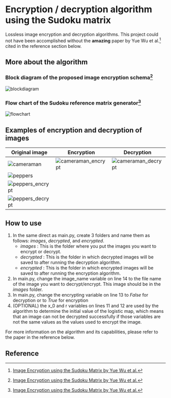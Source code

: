 # Encryption / decryption algorithm using the Sudoku matrix
Lossless image encryption and decryption algorithms. This project could not have been accomplished without the **amazing** paper by Yue Wu et al.[^1] cited in the reference section below.

## More about the algorithm
### Block diagram of the proposed image encryption schema[^1]
![blockdiagram](https://github.com/LudoProvost/sudoku-matrix-encryption/assets/70982826/79c7c72a-fba3-4473-be87-c72311c42ace)

### Flow chart of the Sudoku reference matrix generator[^1]
![flowchart](https://github.com/LudoProvost/sudoku-matrix-encryption/assets/70982826/60132132-e2ab-4b08-886e-dbdbb7ec9f20)

## Examples of encryption and decryption of images
| Original image | Encryption | Decryption |
|----------------|------------|------------|
|![cameraman](https://github.com/LudoProvost/sudoku-matrix-encryption/assets/70982826/5031eb5c-dcc0-477f-9b46-79539480d8f1)|![cameraman_encrypt](https://github.com/LudoProvost/sudoku-matrix-encryption/assets/70982826/fda01066-b95b-40aa-b169-0a5147911a46)|![cameraman_decrypt](https://github.com/LudoProvost/sudoku-matrix-encryption/assets/70982826/bd4ab255-d72b-492e-997b-5969547be46f)|
|![peppers](https://github.com/LudoProvost/sudoku-matrix-encryption/assets/70982826/c4a7eb73-3439-43c1-a40b-7b425dd5f33e)
|![peppers_encrypt](https://github.com/LudoProvost/sudoku-matrix-encryption/assets/70982826/6dc8dd5a-2d7d-41a4-9243-0c9f0ad41012)
|![peppers_decrypt](https://github.com/LudoProvost/sudoku-matrix-encryption/assets/70982826/6f142444-95d7-45e3-ade5-ef07dfd63ac3)|

## How to use
1. In the same direct as main.py, create 3 folders and name them as follows: *images*, *decrypted*, and *encrypted*.
   - *images* : This is the folder where you put the images you want to encrypt or decrypt.
   - *decrypted* : This is the folder in which decrypted images will be saved to after running the decryption algorithm.
   - *encrypted* : This is the folder in which encrypted images will be saved to after running the encryption algorithm.
2. In main.py, change the image_name variable on line 14 to the file name of the image you want to decrypt/encrypt. This image should be in the *images* folder.
3. In main.py, change the encrypting variable on line 13 to *False* for decryption or to *True* for encryption
4. (OPTIONAL) the x_0 and r variables on lines 11 and 12 are used by the algorithm to determine the initial value of the logistic map, which means that an image can not be decrypted successfully if those variables are not the same values as the values used to encrypt the image.

For more information on the algorithm and its capabilities, please refer to the paper in the reference below.

## Reference
[^1]: [Image Encryption using the Sudoku Matrix by Yue Wu et al.](https://viplab.cis.um.edu.mo/publications/conference/Image%20Encryption%20using%20the%20Sudoku%20Matrix.pdf)
